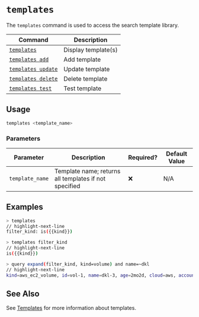 # `templates`

The `templates` command is used to access the search template library.

| Command                           | Description         |
| --------------------------------- | ------------------- |
| [`templates`](#usage)             | Display template(s) |
| [`templates add`](./add.md)       | Add template        |
| [`templates update`](./update.md) | Update template     |
| [`templates delete`](./delete.md) | Delete template     |
| [`templates test`](./test.md)     | Test template       |

## Usage

```bash
templates <template_name>
```

### Parameters

| Parameter       | Description                                           | Required? | Default Value |
| --------------- | ----------------------------------------------------- | --------- | ------------- |
| `template_name` | Template name; returns all templates if not specified | ❌        | N/A           |

## Examples

```bash title="List all templates"
> templates
// highlight-next-line
filter_kind: is({{kind}})
```

```bash title="Display the filter_kind template"
> templates filter_kind
// highlight-next-line
is({{kind}})
```

```bash title="Use the filter_kind template"
> query expand(filter_kind, kind=volume) and name=~dkl
// highlight-next-line
kind=aws_ec2_volume, id=vol-1, name=dkl-3, age=2mo2d, cloud=aws, account=eng, region=us-west-2
```

## See Also

See [Templates](/docs/reference/templates) for more information about templates.
